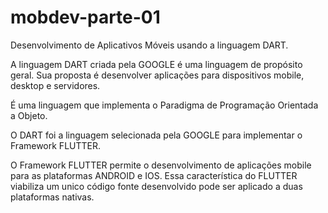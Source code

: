 # mobdev-parte-01
Desenvolvimento de Aplicativos Móveis usando a linguagem DART.  

>
A linguagem DART criada pela GOOGLE é uma linguagem de propósito geral. Sua proposta é 
desenvolver aplicações para dispositivos mobile, desktop e servidores. 
>
>
É uma linguagem que implementa o Paradigma de Programação Orientada a Objeto.
>
>
O DART foi a linguagem selecionada pela GOOGLE para implementar o Framework FLUTTER.
>
>
O Framework FLUTTER permite o desenvolvimento de aplicações mobile para as plataformas
ANDROID e IOS. Essa característica do FLUTTER viabiliza um unico código fonte desenvolvido pode ser 
aplicado a duas plataformas nativas.
>
